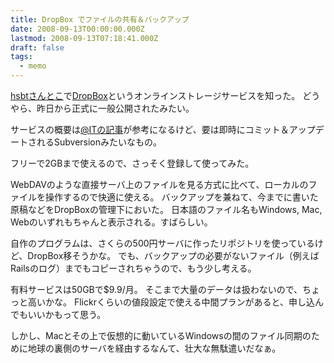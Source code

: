 ```yaml
---
title: DropBox でファイルの共有＆バックアップ
date: 2008-09-13T00:00:00.000Z
lastmod: 2008-09-13T07:18:41.000Z
draft: false
tags:
  - memo
---
```


[hsbtさんとこ](http://www.hsbt.org/diary/20080913.html#p01)で[DropBox](http://www.getdropbox.com/)というオンラインストレージサービスを知った。 どうやら、昨日から正式に一般公開されたみたい。

サービスの概要は[@ITの記事](http://www.atmarkit.co.jp/news/200809/12/dropbox.html)が参考になるけど、要は即時にコミット＆アップデートされるSubversionみたいなもの。

フリーで2GBまで使えるので、さっそく登録して使ってみた。

WebDAVのような直接サーバ上のファイルを見る方式に比べて、ローカルのファイルを操作するので快適に使える。 バックアップを兼ねて、今までに書いた原稿などをDropBoxの管理下においた。 日本語のファイル名もWindows, Mac, Webのいずれもちゃんと表示される。すばらしい。

自作のプログラムは、さくらの500円サーバに作ったリポジトリを使っているけど、DropBox移そうかな。 でも、バックアップの必要がないファイル（例えばRailsのログ）までもコピーされちゃうので、もう少し考える。

有料サービスは50GBで$9.9/月。 そこまで大量のデータは扱わないので、ちょっと高いかな。 Flickrくらいの値段設定で使える中間プランがあると、申し込んでもいいかもって思う。

しかし、Macとその上で仮想的に動いているWindowsの間のファイル同期のために地球の裏側のサーバを経由するなんて、壮大な無駄遣いだなぁ。
